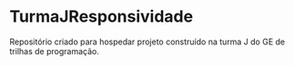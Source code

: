# TurmaJResponsividade
Repositório criado para hospedar projeto construído na turma J do GE de trilhas de programação.
